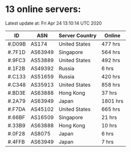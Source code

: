 # 13 online servers:

Latest update at: Fri Apr 24 13:10:14 UTC 2020

| ID | ASN | Server Country | Online |
| -- | --- | -------------- | ------ |
| #.D09B | AS174 | United States | 477 hrs |
| #.7F1D | AS63949 | Singapore | 564 hrs |
| #.9FC3 | AS53889 | United States | 492 hrs |
| #.1F2B | AS49392 | Russia | 6 hrs |
| #.C133 | AS51659 | Russia | 420 hrs |
| #.C348 | AS35913 | United States | 858 hrs |
| #.BD3E | AS63888 | Hong Kong | 37 hrs |
| #.2A79 | AS63949 | Japan | 1801 hrs |
| #.F7DA | AS45102 | United States | 665 hrs |
| #.66BF | AS16509 | Singapore | 21 hrs |
| #.33B9 | AS63888 | Hong Kong | 10 hrs |
| #.0F28 | AS8075 | Japan | 6 hrs |
| #.4FFB | AS63949 | Japan | 7 hrs |

